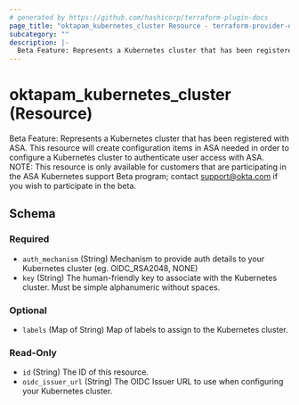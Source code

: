 ```yaml
---
# generated by https://github.com/hashicorp/terraform-plugin-docs
page_title: "oktapam_kubernetes_cluster Resource - terraform-provider-oktapam"
subcategory: ""
description: |-
  Beta Feature: Represents a Kubernetes cluster that has been registered with ASA. This resource will create configuration items in ASA needed in order to configure a Kubernetes cluster to authenticate user access with ASA. NOTE: This resource is only available for customers that are participating in the ASA Kubernetes support Beta program; contact support@okta.com if you wish to participate in the beta.
---
```


# oktapam_kubernetes_cluster (Resource)

Beta Feature: Represents a Kubernetes cluster that has been registered with ASA. This resource will create configuration items in ASA needed in order to configure a Kubernetes cluster to authenticate user access with ASA. NOTE: This resource is only available for customers that are participating in the ASA Kubernetes support Beta program; contact support@okta.com if you wish to participate in the beta.



<!-- schema generated by tfplugindocs -->
## Schema

### Required

- `auth_mechanism` (String) Mechanism to provide auth details to your Kubernetes cluster (eg. OIDC_RSA2048, NONE)
- `key` (String) The human-friendly key to associate with the Kubernetes cluster. Must be simple alphanumeric without spaces.

### Optional

- `labels` (Map of String) Map of labels to assign to the Kubernetes cluster.

### Read-Only

- `id` (String) The ID of this resource.
- `oidc_issuer_url` (String) The OIDC Issuer URL to use when configuring your Kubernetes cluster.


